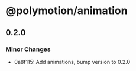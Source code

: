 # @polymotion/animation

## 0.2.0

### Minor Changes

- 0a8f115: Add animations, bump version to 0.2.0

